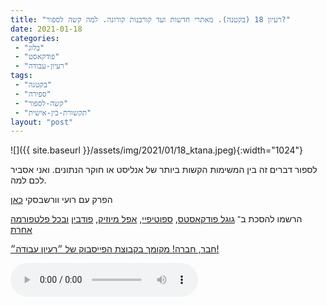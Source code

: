 ```yaml
---
title: "רעיון 18 (בקטנה). מאתרי חדשות ועד קורבנות קורונה. למה קשה לספור?"
date: 2021-01-18
categories: 
 - "בלוג"
 - "פודקאסט"
 - "רעיון-עבודה"
tags: 
 - "בקטנה"
 - "ספירה"
 - "קשה-לספור"
 - "תקשורת-בין-אישית"
layout: "post"
---
```


![]({{ site.baseurl }}/assets/img/2021/01/18_ktana.jpeg){:width="1024"}

לספור דברים זה בין המשימות הקשות ביותר של אנליסט או חוקר הנתונים. ואני אסביר לכם למה.

הפרק עם רועי וורשבסקי [כאן](https://he.gorelik.net/2021/01/17/%d7%a8%d7%a2%d7%99%d7%95%d7%9f-17-%d7%90%d7%99%d7%9a-%d7%9e%d7%9b%d7%a0%d7%99%d7%a1%d7%99%d7%9d-%d7%93%d7%90%d7%98%d7%94-%d7%a1%d7%99%d7%99%d7%a0%d7%a1-%d7%9c%d7%90%d7%99%d7%a8%d7%92%d7%95%d7%9f/)

הרשמו להסכת ב־ [גוגל פודקאסטס](https://podcasts.google.com/feed/aHR0cHM6Ly9mZWVkLnBvZGJlYW4uY29tL2JvcmlzZ29yZWxpa3BoZC9mZWVkLnhtbA), [ספוטיפיי](https://open.spotify.com/show/51XJ9Wd4A5xL1IfU0wHT2Y), [אפל מיוזיק](https://podcasts.apple.com/il/podcast/%D7%A8%D7%A2%D7%99%D7%95%D7%9F-%D7%A2%D7%91%D7%95%D7%93%D7%94-%D7%A0%D7%99%D7%94%D7%95%D7%9C-%D7%A9%D7%95%D7%95%D7%A7-%D7%A7%D7%A8%D7%99%D7%99%D7%A8%D7%94/id1542636914), [פודבין](https://borisgorelikphd.podbean.com/) [ובכל פלטפורמה אחרת](https://feed.podbean.com/borisgorelikphd/feed.xml)

[חבר, חברה! מקומך בקבוצת הפייסבוק של ״רעיון עבודה״!](https://www.facebook.com/reayonavodapodcast)

<audio controls src="https://mcdn.podbean.com/mf/web/5ikmnu/18_ktana.mp3" class=" wp-block-audio"></audio>
